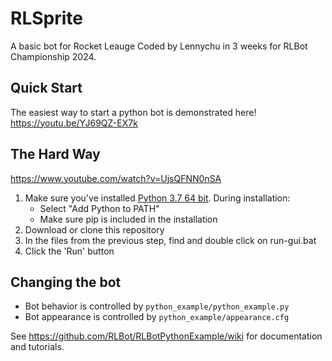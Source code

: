 # RLSprite
A basic bot for Rocket Leauge Coded by Lennychu in 3 weeks for RLBot Championship 2024.

## Quick Start
The easiest way to start a python bot is demonstrated here!
https://youtu.be/YJ69QZ-EX7k

## The Hard Way

https://www.youtube.com/watch?v=UjsQFNN0nSA

1. Make sure you've installed [Python 3.7 64 bit](https://www.python.org/downloads/). During installation:
   - Select "Add Python to PATH"
   - Make sure pip is included in the installation
1. Download or clone this repository
1. In the files from the previous step, find and double click on run-gui.bat
1. Click the 'Run' button

## Changing the bot

- Bot behavior is controlled by `python_example/python_example.py`
- Bot appearance is controlled by `python_example/appearance.cfg`

See https://github.com/RLBot/RLBotPythonExample/wiki for documentation and tutorials.
